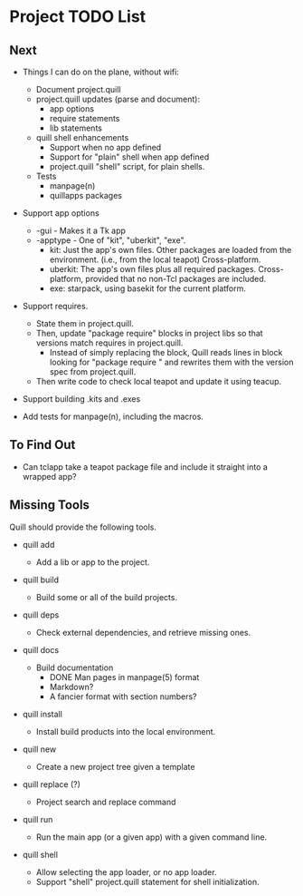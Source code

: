 # Project TODO List

## Next

* Things I can do on the plane, without wifi:
  * Document project.quill
  * project.quill updates (parse and document):
    * app options
    * require statements
    * lib statements
  * quill shell enhancements
    * Support when no app defined
    * Support for "plain" shell when app defined
    * project.quill "shell" script, for plain shells.
  * Tests
    * manpage(n)
    * quillapps packages


* Support app options
  * -gui - Makes it a Tk app
  * -apptype - One of "kit", "uberkit", "exe".
    * kit: Just the app's own files.  Other packages are loaded from
      the environment. (i.e., from the local teapot)  Cross-platform.
    * uberkit: The app's own files plus all required packages.
      Cross-platform, provided that no non-Tcl packages are included.
    * exe: starpack, using basekit for the current platform.
* Support requires.
  * State them in project.quill.
  * Then, update "package require" blocks in project libs so that versions
    match requires in project.quill.
    * Instead of simply replacing the block, Quill reads lines in block
      looking for "package require <package>" and rewrites them with the
      version spec from project.quill.
  * Then write code to check local teapot and update it using teacup.
* Support building .kits and .exes
* Add tests for manpage(n), including the macros.

## To Find Out

* Can tclapp take a teapot package file and include it straight into a
  wrapped app?

## Missing Tools

Quill should provide the following tools.

* quill add
  * Add a lib or app to the project.

* quill build
  * Build some or all of the build projects.

* quill deps
  * Check external dependencies, and retrieve missing ones.

* quill docs
  * Build documentation
    * DONE Man pages in manpage(5) format
    * Markdown?
    * A fancier format with section numbers?

* quill install
  * Install build products into the local environment.

* quill new
  * Create a new project tree given a template

* quill replace (?)
  * Project search and replace command

* quill run
  * Run the main app (or a given app) with a given command line.

* quill shell
  * Allow selecting the app loader, or no app loader.
  * Support "shell" project.quill statement for shell initialization.

